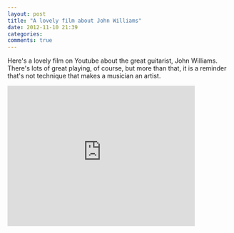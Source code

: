 ```yaml
---
layout: post
title: "A lovely film about John Williams"
date: 2012-11-10 21:39
categories: 
comments: true
---
```


Here's a lovely film on Youtube about the great guitarist, John Williams. There's lots of great playing, of course, but more than that, it is a reminder that's not technique that makes a musician an artist.
<iframe width="420" height="315" src="http://www.youtube.com/embed/3OFXIG_3P40" frameborder="0" allowfullscreen></iframe>
